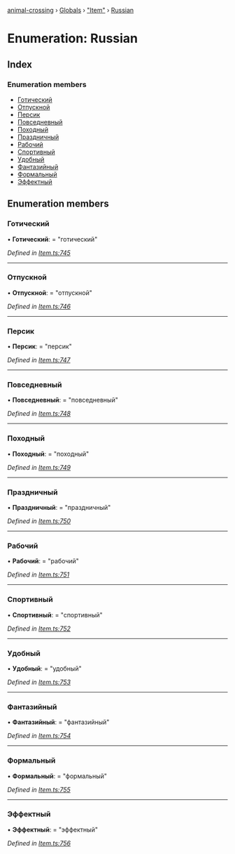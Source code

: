 [animal-crossing](../README.md) › [Globals](../globals.md) › ["Item"](../modules/_item_.md) › [Russian](_item_.russian.md)

# Enumeration: Russian

## Index

### Enumeration members

* [Готический](_item_.russian.md#готический)
* [Отпускной](_item_.russian.md#отпускной)
* [Персик](_item_.russian.md#персик)
* [Повседневный](_item_.russian.md#повседневный)
* [Походный](_item_.russian.md#походный)
* [Праздничный](_item_.russian.md#праздничный)
* [Рабочий](_item_.russian.md#рабочий)
* [Спортивный](_item_.russian.md#спортивный)
* [Удобный](_item_.russian.md#удобный)
* [Фантазийный](_item_.russian.md#фантазийный)
* [Формальный](_item_.russian.md#формальный)
* [Эффектный](_item_.russian.md#эффектный)

## Enumeration members

###  Готический

• **Готический**: = "готический"

*Defined in [Item.ts:745](https://github.com/Norviah/animal-crossing/blob/682361d/module/types/Item.ts#L745)*

___

###  Отпускной

• **Отпускной**: = "отпускной"

*Defined in [Item.ts:746](https://github.com/Norviah/animal-crossing/blob/682361d/module/types/Item.ts#L746)*

___

###  Персик

• **Персик**: = "персик"

*Defined in [Item.ts:747](https://github.com/Norviah/animal-crossing/blob/682361d/module/types/Item.ts#L747)*

___

###  Повседневный

• **Повседневный**: = "повседневный"

*Defined in [Item.ts:748](https://github.com/Norviah/animal-crossing/blob/682361d/module/types/Item.ts#L748)*

___

###  Походный

• **Походный**: = "походный"

*Defined in [Item.ts:749](https://github.com/Norviah/animal-crossing/blob/682361d/module/types/Item.ts#L749)*

___

###  Праздничный

• **Праздничный**: = "праздничный"

*Defined in [Item.ts:750](https://github.com/Norviah/animal-crossing/blob/682361d/module/types/Item.ts#L750)*

___

###  Рабочий

• **Рабочий**: = "рабочий"

*Defined in [Item.ts:751](https://github.com/Norviah/animal-crossing/blob/682361d/module/types/Item.ts#L751)*

___

###  Спортивный

• **Спортивный**: = "спортивный"

*Defined in [Item.ts:752](https://github.com/Norviah/animal-crossing/blob/682361d/module/types/Item.ts#L752)*

___

###  Удобный

• **Удобный**: = "удобный"

*Defined in [Item.ts:753](https://github.com/Norviah/animal-crossing/blob/682361d/module/types/Item.ts#L753)*

___

###  Фантазийный

• **Фантазийный**: = "фантазийный"

*Defined in [Item.ts:754](https://github.com/Norviah/animal-crossing/blob/682361d/module/types/Item.ts#L754)*

___

###  Формальный

• **Формальный**: = "формальный"

*Defined in [Item.ts:755](https://github.com/Norviah/animal-crossing/blob/682361d/module/types/Item.ts#L755)*

___

###  Эффектный

• **Эффектный**: = "эффектный"

*Defined in [Item.ts:756](https://github.com/Norviah/animal-crossing/blob/682361d/module/types/Item.ts#L756)*
